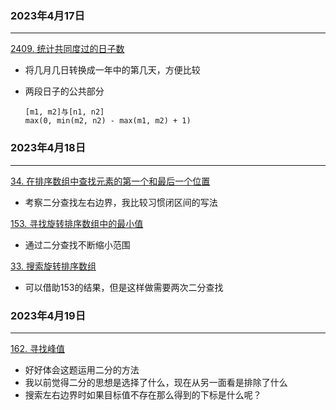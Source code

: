 ### 2023年4月17日

***

[2409. 统计共同度过的日子数](https://leetcode.cn/problems/count-days-spent-together/)

* 将几月几日转换成一年中的第几天，方便比较

* 两段日子的公共部分

  ```
  [m1, m2]与[n1, n2]
  max(0, min(m2, n2) - max(m1, m2) + 1)
  ```

### 2023年4月18日

***

[34. 在排序数组中查找元素的第一个和最后一个位置](https://leetcode.cn/problems/find-first-and-last-position-of-element-in-sorted-array/)

* 考察二分查找左右边界，我比较习惯闭区间的写法

[153. 寻找旋转排序数组中的最小值](https://leetcode.cn/problems/find-minimum-in-rotated-sorted-array/)

* 通过二分查找不断缩小范围

[33. 搜索旋转排序数组](https://leetcode.cn/problems/search-in-rotated-sorted-array/)

* 可以借助153的结果，但是这样做需要两次二分查找

### 2023年4月19日

***

[162. 寻找峰值](https://leetcode.cn/problems/find-peak-element/)

* 好好体会这题运用二分的方法
* 我以前觉得二分的思想是选择了什么，现在从另一面看是排除了什么
* 搜索左右边界时如果目标值不存在那么得到的下标是什么呢？